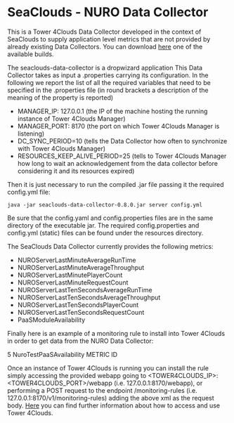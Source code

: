 SeaClouds - NURO Data Collector
==================

This is a Tower 4Clouds Data Collector developed in the context of SeaClouds to supply application level metrics that are not provided by already existing Data Collectors.
You can download [here](https://oss.sonatype.org/content/repositories/snapshots/eu/seaclouds-project/monitor/seaclouds-data-collector/0.8.0-SNAPSHOT/) one of the available builds.

The seaclouds-data-collector is a dropwizard application
This Data Collector takes as input a .properties carrying its configuration.
In the following we report the list of all the required variables that need to be specified in the .properties file (in round brackets a description of the meaning of the property is reported)

+ MANAGER_IP: 127.0.0.1 (the IP of the machine hosting the running instance of Tower 4Clouds Manager)
+ MANAGER_PORT: 8170 (the port on which Tower 4Clouds Manager is listening)
+ DC_SYNC_PERIOD=10 (tells the Data Collector how often to synchronize with Tower 4Clouds Manager)
+ RESOURCES_KEEP_ALIVE_PERIOD=25 (tells to Tower 4Clouds Manager how long to wait an acknowledgement from the data collector before considering it and its resources expired)

Then it is just necessary to run the compiled .jar file passing it the required config.yml file:

    java -jar seaclouds-data-collector-0.8.0.jar server config.yml

Be sure that the config.yaml and config.properties files are in the same directory of the executable jar. The required config.properties and config.yml (static) files can be found under the resources directory.

The SeaClouds Data Collector currently provides the following metrics:

+ NUROServerLastMinuteAverageRunTime
+ NUROServerLastMinuteAverageThroughput
+ NUROServerLastMinutePlayerCount
+ NUROServerLastMinuteRequestCount
+ NUROServerLastTenSecondsAverageRunTime
+ NUROServerLastTenSecondsAverageThroughput
+ NUROServerLastTenSecondsPlayerCount
+ NUROServerLastTenSecondsRequestCount
+ PaaSModuleAvailability

Finally here is an example of a monitoring rule to install into Tower 4Clouds in order to get data from the NURO Data Collector:

<monitoringRules xmlns="http://www.modaclouds.eu/xsd/1.0/monitoring_rules_schema" xmlns:xsi="http://www.w3.org/2001/XMLSchema-instance" xsi:schemaLocation="http://www.modaclouds.eu/xsd/1.0/monitoring_rules_schema">
    <monitoringRule id="paasAvailabilityRuleNuroTest" timeStep="2" timeWindow="2">
        <monitoredTargets>
            <monitoredTarget class="InternalComponent" type="Nuro"/>
        </monitoredTargets>
        <collectedMetric metricName="PaaSModuleAvailability">
            <parameter name="samplingTime">5</parameter>
        </collectedMetric>
        <actions>
            <action name="OutputMetric">
                <parameter name="metric">NuroTestPaaSAvailability</parameter>
                <parameter name="value">METRIC</parameter>
                <parameter name="resourceId">ID</parameter>
            </action>
        </actions>
    </monitoringRule>
</monitoringRules>

Once an instance of Tower 4Clouds is running you can install the rule simply accessing the provided webapp going to <TOWER4CLOUDS_IP>:<TOWER4CLOUDS_PORT>/webapp (i.e. 127.0.0.1:8170/webapp), or performing a POST request to the endpoint /monitoring-rules (i.e. 127.0.0.1:8170/v1/monitoring-rules) adding the above xml as the request body. [Here](http://deib-polimi.github.io/tower4clouds/) you can find further information about how to access and use Tower 4Clouds.
